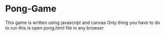 # Pong-Game
This game is written using javascript and canvas
Only thing you have to do to run this is open pong.html file in any browser
